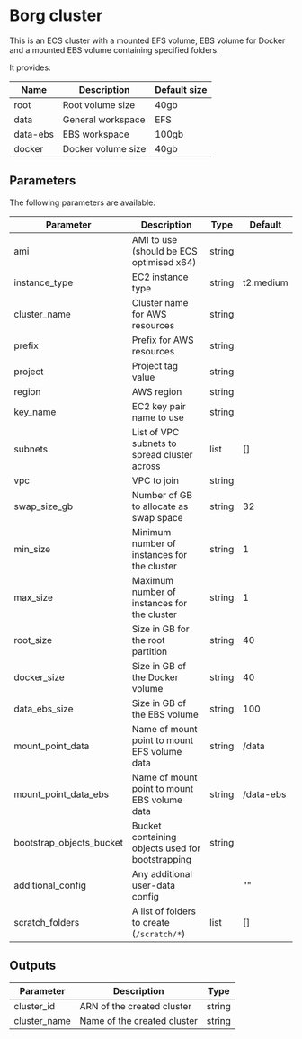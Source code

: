 # Borg cluster

This is an ECS cluster with a mounted EFS volume, EBS volume for Docker and a mounted EBS volume containing specified folders.

It provides:

| Name     | Description        | Default size |
|----------|--------------------|--------------|
| root     | Root volume size   | 40gb         |
| data     | General workspace  | EFS          |
| data-ebs | EBS workspace      | 100gb        |
| docker   | Docker volume size | 40gb         |

## Parameters
The following parameters are available:

| Parameter                | Description                                      | Type   | Default   |
|--------------------------|--------------------------------------------------|--------|-----------|
| ami                      | AMI to use (should be ECS optimised x64)         | string |           |
| instance_type            | EC2 instance type                                | string | t2.medium |
| cluster_name             | Cluster name for AWS resources                   | string |           |
| prefix                   | Prefix for AWS resources                         | string |           |
| project                  | Project tag value                                | string |           |
| region                   | AWS region                                       | string |           |
| key_name                 | EC2 key pair name to use                         | string |           |
| subnets                  | List of VPC subnets to spread cluster across     | list   | []        |
| vpc                      | VPC to join                                      | string |           |
| swap_size_gb             | Number of GB to allocate as swap space           | string | 32        |
| min_size                 | Minimum number of instances for the cluster      | string | 1         |
| max_size                 | Maximum number of instances for the cluster      | string | 1         |
| root_size                | Size in GB for the root partition                | string | 40        |
| docker_size              | Size in GB of the Docker volume                  | string | 40        |
| data_ebs_size            | Size in GB of the EBS volume                     | string | 100       |
| mount_point_data         | Name of mount point to mount EFS volume data     | string | /data     |
| mount_point_data_ebs     | Name of mount point to mount EBS volume data     | string | /data-ebs |
| bootstrap_objects_bucket | Bucket containing objects used for bootstrapping | string |           |
| additional_config        | Any additional user-data config                  |        | ""        |
| scratch_folders          | A list of folders to create (`/scratch/*`)       | list   | []        |

## Outputs
| Parameter    | Description                 | Type   |
|--------------|-----------------------------|--------|
| cluster_id   | ARN of the created cluster  | string |
| cluster_name | Name of the created cluster | string |
